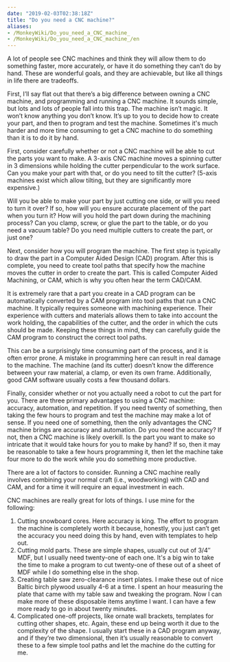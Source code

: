 ```yaml
---
date: "2019-02-03T02:38:18Z"
title: "Do you need a CNC machine?"
aliases:
- /MonkeyWiki/Do_you_need_a_CNC_machine_
- /MonkeyWiki/Do_you_need_a_CNC_machine_/en
---
```

A lot of people see CNC machines and think they will allow them to do something faster, more accurately, or have it do something they can’t do by hand. These are wonderful goals, and they are achievable, but like all things in life there are tradeoffs.
 
First, I’ll say flat out that there’s a big difference between owning a CNC machine, and programming and running a CNC machine. It sounds simple, but lots and lots of people fall into this trap. The machine isn’t magic. It won’t know anything you don’t know. It’s up to you to decide how to create your part, and then to program and test the machine. Sometimes it's much harder and more time consuming to get a CNC machine to do something than it is to do it by hand.
 
First, consider carefully whether or not a CNC machine will be able to cut the parts you want to make. A 3-axis CNC machine moves a spinning cutter in 3 dimensions while holding the cutter perpendicular to the work surface. Can you make your part with that, or do you need to tilt the cutter? (5-axis machines exist which allow tilting, but they are significantly more expensive.) 

Will you be able to make your part by just cutting one side, or will you need to turn it over? If so, how will you ensure accurate placement of the part when you turn it? How will you hold the part down during the machining process? Can you clamp, screw, or glue the part to the table, or do you need a vacuum table? Do you need multiple cutters to create the part, or just one?
 
Next, consider how you will program the machine. The first step is typically to draw the part in a Computer Aided Design (CAD) program. After this is complete, you need to create tool paths that specify how the machine moves the cutter in order to create the part. This is called Computer Aided Machining, or CAM, which is why you often hear the term CAD/CAM. 

It is extremely rare that a part you create in a CAD program can be automatically converted by a CAM program into tool paths that run a CNC machine. It typically requires someone with machining experience. Their experience with cutters and materials allows them to take into account the work holding, the capabilities of the cutter, and the order in which the cuts should be made. Keeping these things in mind, they can carefully guide the CAM program to construct the correct tool paths. 

This can be a surprisingly time consuming part of the process, and it is often error prone. A mistake in programming here can result in real damage to the machine. The machine (and its cutter) doesn’t know the difference between your raw material, a clamp, or even its own frame. Additionally, good CAM software usually costs a few thousand dollars.
 
Finally, consider whether or not you actually need a robot to cut the part for you. There are three primary advantages to using a CNC machine: accuracy, automation, and repetition. If you need twenty of something, then taking the few hours to program and test the machine may make a lot of sense. If you need one of something, then the only advantages the CNC machine brings are accuracy and automation. Do you need the accuracy? If not, then a CNC machine is likely overkill. Is the part you want to make so intricate that it would take hours for you to make by hand? If so, then it may be reasonable to take a few hours programming it, then let the machine take four more to do the work while you do something more productive.
 
There are a lot of factors to consider. Running a CNC machine really involves combining your normal craft (i.e., woodworking) with CAD and CAM, and for a time it will require an equal investment in each.
 
CNC machines are really great for lots of things. I use mine for the following:
1. Cutting snowboard cores. Here accuracy is king. The effort to program the machine is completely worth it because, honestly, you just can’t get the accuracy you need doing this by hand, even with templates to help out.
1. Cutting mold parts. These are simple shapes, usually cut out of 3/4″ MDF, but I usually need twenty-one of each one. It's a big win to take the time to make a program to cut twenty-one of these out of a sheet of MDF while I do something else in the shop.
1. Creating table saw zero-clearance insert plates. I make these out of nice Baltic birch plywood usually 4-6 at a time. I spent an hour measuring the plate that came with my table saw and tweaking the program. Now I can make more of these disposable items anytime I want. I can have a few more ready to go in about twenty minutes.
1. Complicated one-off projects, like ornate wall brackets, templates for cutting other shapes, etc. Again, these end up being worth it due to the complexity of the shape. I usually start these in a CAD program anyway, and if they’re two dimensional, then it’s usually reasonable to convert these to a few simple tool paths and let the machine do the cutting for me.



